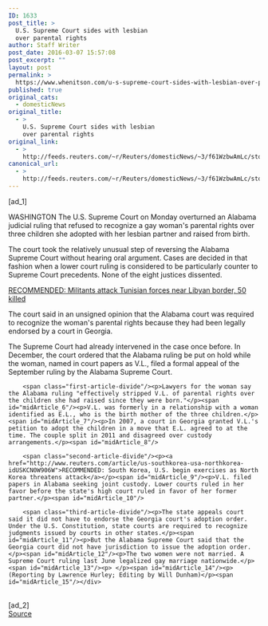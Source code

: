 ```yaml
---
ID: 1633
post_title: >
  U.S. Supreme Court sides with lesbian
  over parental rights
author: Staff Writer
post_date: 2016-03-07 15:57:08
post_excerpt: ""
layout: post
permalink: >
  https://www.whenitson.com/u-s-supreme-court-sides-with-lesbian-over-parental-rights/
published: true
original_cats:
  - domesticNews
original_title:
  - >
    U.S. Supreme Court sides with lesbian
    over parental rights
original_link:
  - >
    http://feeds.reuters.com/~r/Reuters/domesticNews/~3/f61WzbwAmLc/story01.htm
canonical_url:
  - >
    http://feeds.reuters.com/~r/Reuters/domesticNews/~3/f61WzbwAmLc/story01.htm
---
```

 [ad_1]
<br><div id="articleText">
<span id="midArticle_start"/>

<span id="midArticle_0"/><span class="focusParagraph" readability="4"><p><span class="articleLocation">WASHINGTON</span> The U.S. Supreme Court on Monday overturned an Alabama judicial ruling that refused to recognize a gay woman's parental rights over three children she adopted with her lesbian partner and raised from birth.</p></span><span id="midArticle_1"/><p>The court took the relatively unusual step of reversing the Alabama Supreme Court without hearing oral argument. Cases are decided in that fashion when a lower court ruling is considered to be particularly counter to Supreme Court precedents. None of the eight justices dissented.</p><span id="midArticle_2"/><p><a href="http://www.reuters.com/article/us-tunisia-security-idUSKCN0W90J6">RECOMMENDED: Militants attack Tunisian forces near Libyan border, 50 killed</a></p><span id="midArticle_3"/><p>The court said in an unsigned opinion that the Alabama court was required to recognize the woman's parental rights because they had been legally endorsed by a court in Georgia.</p><span id="midArticle_4"/><p>The Supreme Court had already intervened in the case once before. In December, the court ordered that the Alabama ruling be put on hold while the woman, named in court papers as V.L., filed a formal appeal of the September ruling by the Alabama Supreme Court.</p><span id="midArticle_5"/>
        
        <span class="first-article-divide"/><p>Lawyers for the woman say the Alabama ruling "effectively stripped V.L. of parental rights over the children she had raised since they were born."</p><span id="midArticle_6"/><p>V.L. was formerly in a relationship with a woman identified as E.L., who is the birth mother of the three children.</p><span id="midArticle_7"/><p>In 2007, a court in Georgia granted V.L.'s petition to adopt the children in a move that E.L. agreed to at the time. The couple split in 2011 and disagreed over custody arrangements.</p><span id="midArticle_8"/>
        
        <span class="second-article-divide"/><p><a href="http://www.reuters.com/article/us-southkorea-usa-northkorea-idUSKCN0W906W">RECOMMENDED: South Korea, U.S. begin exercises as North Korea threatens attack</a></p><span id="midArticle_9"/><p>V.L. filed papers in Alabama seeking joint custody. Lower courts ruled in her favor before the state's high court ruled in favor of her former partner.</p><span id="midArticle_10"/>
        
        <span class="third-article-divide"/><p>The state appeals court said it did not have to endorse the Georgia court's adoption order. Under the U.S. Constitution, state courts are required to recognize judgments issued by courts in other states.</p><span id="midArticle_11"/><p>But the Alabama Supreme Court said that the Georgia court did not have jurisdiction to issue the adoption order.</p><span id="midArticle_12"/><p>The two women were not married. A Supreme Court ruling last June legalized gay marriage nationwide.</p><span id="midArticle_13"/><p> </p><span id="midArticle_14"/><p>(Reporting by Lawrence Hurley; Editing by Will Dunham)</p><span id="midArticle_15"/></div>
<br>[ad_2]
<br><a href="http://feeds.reuters.com/~r/Reuters/domesticNews/~3/f61WzbwAmLc/story01.htm">Source </a>